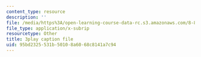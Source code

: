 ```yaml
---
content_type: resource
description: ''
file: /media/https%3A/open-learning-course-data-rc.s3.amazonaws.com/8-851-effective-field-theory-spring-2013/95bd2325531b50108a6068c8141a7c94_WB8r7CU7clk.vtt
file_type: application/x-subrip
resourcetype: Other
title: 3play caption file
uid: 95bd2325-531b-5010-8a60-68c8141a7c94
---
```


